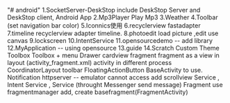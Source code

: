 "# android" 
1.SocketServer-DeskStop  include DeskStop Server and DeskStop client, Android App
2.Mp3Player Play Mp3 
3.Weather
4.Toolbar (set navigation bar color) 
5.Iconnics使用
6.recyclerview fastadapter
7.timeline recyclerview adapter timeline.
8.photoedit load picture ,edit use canvas
9.lockscreen
10.IntentService
11.opensourcedemo -- add library
12.MyApplication -- using opensource
13.guide
14.Scratch
     Custom Theme
	 Toolbox
	 Toolbox + menu
	 Drawer
	 cardview
	 fragment  fragment as a view in layout (activity_fragment.xml)
	 activity in different process
	 CoordinatorLayout toolbar FloatingActionButton 
	 BaseActivity  to use.
	 Notification
	 httpserver  -- emulator cannot access
	 add scrollview 
	 Service , Intent Service , Service (throught Messenger send message)
	 Fragment  use fragmentmanager add, create basefragment(FragmentActivity)